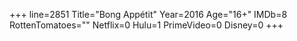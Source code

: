 +++
line=2851
Title="Bong Appétit"
Year=2016
Age="16+"
IMDb=8
RottenTomatoes=""
Netflix=0
Hulu=1
PrimeVideo=0
Disney=0
+++

